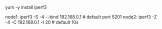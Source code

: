 yum -y install iperf3

node1:
    iperf3 -S -4 --bind 192.168.0.1  # default port 5201
node2:
    iperf3 -Z -4 -C 192.168.0.1  -t 20 # default 10s

